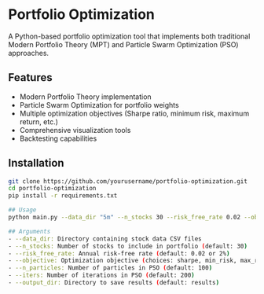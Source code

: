 # Portfolio Optimization

A Python-based portfolio optimization tool that implements both traditional Modern Portfolio Theory (MPT) and Particle Swarm Optimization (PSO) approaches.

## Features
- Modern Portfolio Theory implementation
- Particle Swarm Optimization for portfolio weights
- Multiple optimization objectives (Sharpe ratio, minimum risk, maximum return, etc.)
- Comprehensive visualization tools
- Backtesting capabilities

## Installation
```bash
git clone https://github.com/yourusername/portfolio-optimization.git
cd portfolio-optimization
pip install -r requirements.txt

## Usage
python main.py --data_dir "5m" --n_stocks 30 --risk_free_rate 0.02 --objective sharpe

## Arguments 
- --data_dir: Directory containing stock data CSV files
- --n_stocks: Number of stocks to include in portfolio (default: 30)
- --risk_free_rate: Annual risk-free rate (default: 0.02 or 2%)
- --objective: Optimization objective (choices: sharpe, min_risk, max_return, calmar, sortino)
- --n_particles: Number of particles in PSO (default: 100)
- --iters: Number of iterations in PSO (default: 200)
- --output_dir: Directory to save results (default: results)
